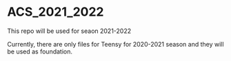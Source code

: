 # ACS_2021_2022
 
This repo will be used for seaon 2021-2022

Currently, there are only files for Teensy for 2020-2021 season and they will be used as foundation.
